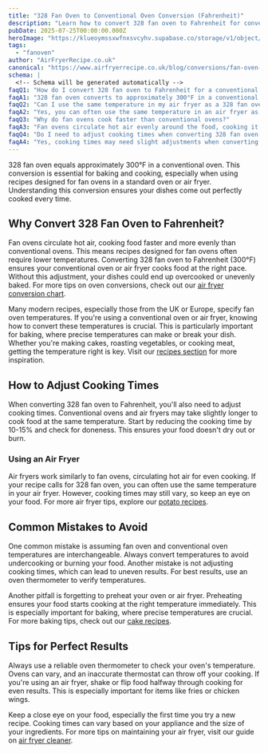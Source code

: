 ```yaml
---
title: "328 Fan Oven to Conventional Oven Conversion (Fahrenheit)"
description: "Learn how to convert 328 fan oven to Fahrenheit for conventional ovens with our simple guide. Perfect for baking and air fryer adjustments."
pubDate: 2025-07-25T00:00:00.000Z
heroImage: "https://klueoymssxwfnxsvcyhv.supabase.co/storage/v1/object/public/Shmucket/328-fan-oven-to-conventional-oven-conversion-fahrenheit.png"
tags:
  - "fanoven"
author: "AirFryerRecipe.co.uk"
canonical: "https://www.airfryerrecipe.co.uk/blog/conversions/fan-oven-to-fahrenheit/328-fan-oven-to-conventional-oven-conversion-fahrenheit"
schema: |
  <!-- Schema will be generated automatically -->
faqQ1: "How do I convert 328 fan oven to Fahrenheit for a conventional oven?"
faqA1: "328 fan oven converts to approximately 300°F in a conventional oven. This adjustment accounts for the faster cooking speed of fan ovens, ensuring your food cooks evenly in a standard oven or air fryer."
faqQ2: "Can I use the same temperature in my air fryer as a 328 fan oven?"
faqA2: "Yes, you can often use the same temperature in an air fryer as a 328 fan oven, as both circulate hot air. However, cooking times may vary, so monitor your food closely to avoid overcooking."
faqQ3: "Why do fan ovens cook faster than conventional ovens?"
faqA3: "Fan ovens circulate hot air evenly around the food, cooking it faster and more uniformly. Conventional ovens rely on natural heat circulation, which can lead to slower and less even cooking."
faqQ4: "Do I need to adjust cooking times when converting 328 fan oven to Fahrenheit?"
faqA4: "Yes, cooking times may need slight adjustments when converting temperatures. Start by reducing the time by 10-15% and check for doneness, as conventional ovens and air fryers may cook differently than fan ovens."
---
```

<p>328 fan oven equals approximately 300°F in a conventional oven. This conversion is essential for baking and cooking, especially when using recipes designed for fan ovens in a standard oven or air fryer. Understanding this conversion ensures your dishes come out perfectly cooked every time.</p>

<h2>Why Convert 328 Fan Oven to Fahrenheit?</h2>
<p>Fan ovens circulate hot air, cooking food faster and more evenly than conventional ovens. This means recipes designed for fan ovens often require lower temperatures. Converting 328 fan oven to Fahrenheit (300°F) ensures your conventional oven or air fryer cooks food at the right pace. Without this adjustment, your dishes could end up overcooked or unevenly baked. For more tips on oven conversions, check out our <a href=https://www.airfryerrecipe.co.uk/air-fryer-conversion-chart>air fryer conversion chart</a>.</p>

<p>Many modern recipes, especially those from the UK or Europe, specify fan oven temperatures. If you're using a conventional oven or air fryer, knowing how to convert these temperatures is crucial. This is particularly important for baking, where precise temperatures can make or break your dish. Whether you're making cakes, roasting vegetables, or cooking meat, getting the temperature right is key. Visit our <a href=https://www.airfryerrecipe.co.uk/recipes>recipes section</a> for more inspiration.</p>

<h2>How to Adjust Cooking Times</h2>
<p>When converting 328 fan oven to Fahrenheit, you'll also need to adjust cooking times. Conventional ovens and air fryers may take slightly longer to cook food at the same temperature. Start by reducing the cooking time by 10-15% and check for doneness. This ensures your food doesn't dry out or burn.</p>

<h3>Using an Air Fryer</h3>
<p>Air fryers work similarly to fan ovens, circulating hot air for even cooking. If your recipe calls for 328 fan oven, you can often use the same temperature in your air fryer. However, cooking times may still vary, so keep an eye on your food. For more air fryer tips, explore our <a href=https://www.airfryerrecipe.co.uk/recipe-category/potatoes>potato recipes</a>.</p>

<h2>Common Mistakes to Avoid</h2>
<p>One common mistake is assuming fan oven and conventional oven temperatures are interchangeable. Always convert temperatures to avoid undercooking or burning your food. Another mistake is not adjusting cooking times, which can lead to uneven results. For best results, use an oven thermometer to verify temperatures.</p>

<p>Another pitfall is forgetting to preheat your oven or air fryer. Preheating ensures your food starts cooking at the right temperature immediately. This is especially important for baking, where precise temperatures are crucial. For more baking tips, check out our <a href=https://www.airfryerrecipe.co.uk/recipe-category/cakes>cake recipes</a>.</p>

<h2>Tips for Perfect Results</h2>
<p>Always use a reliable oven thermometer to check your oven's temperature. Ovens can vary, and an inaccurate thermostat can throw off your cooking. If you're using an air fryer, shake or flip food halfway through cooking for even results. This is especially important for items like fries or chicken wings.</p>

<p>Keep a close eye on your food, especially the first time you try a new recipe. Cooking times can vary based on your appliance and the size of your ingredients. For more tips on maintaining your air fryer, visit our guide on <a href=https://www.airfryerrecipe.co.uk/air-fryer-cleaner>air fryer cleaner</a>.</p>
